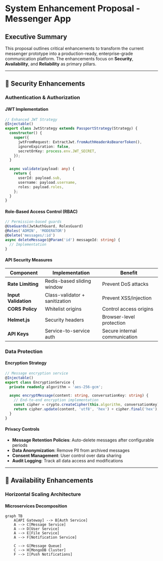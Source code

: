 # System Enhancement Proposal - Messenger App

## Executive Summary

This proposal outlines critical enhancements to transform the current messenger prototype into a production-ready, enterprise-grade communication platform. The enhancements focus on **Security**, **Availability**, and **Reliability** as primary pillars.

---

## 🔐 Security Enhancements

### **Authentication & Authorization**

#### **JWT Implementation**

```typescript
// Enhanced JWT Strategy
@Injectable()
export class JwtStrategy extends PassportStrategy(Strategy) {
  constructor() {
    super({
      jwtFromRequest: ExtractJwt.fromAuthHeaderAsBearerToken(),
      ignoreExpiration: false,
      secretOrKey: process.env.JWT_SECRET,
    });
  }

  async validate(payload: any) {
    return {
      userId: payload.sub,
      username: payload.username,
      roles: payload.roles,
    };
  }
}
```

#### **Role-Based Access Control (RBAC)**

```typescript
// Permission-based guards
@UseGuards(JwtAuthGuard, RolesGuard)
@Roles('ADMIN', 'MODERATOR')
@Delete('messages/:id')
async deleteMessage(@Param('id') messageId: string) {
  // Implementation
}
```

#### **API Security Measures**

| Component            | Implementation                 | Benefit                       |
| -------------------- | ------------------------------ | ----------------------------- |
| **Rate Limiting**    | Redis-based sliding window     | Prevent DoS attacks           |
| **Input Validation** | Class-validator + sanitization | Prevent XSS/injection         |
| **CORS Policy**      | Whitelist origins              | Control access origins        |
| **Helmet.js**        | Security headers               | Browser-level protection      |
| **API Keys**         | Service-to-service auth        | Secure internal communication |

### **Data Protection**

#### **Encryption Strategy**

```typescript
// Message encryption service
@Injectable()
export class EncryptionService {
  private readonly algorithm = 'aes-256-gcm';

  async encryptMessage(content: string, conversationKey: string) {
    // End-to-end encryption implementation
    const cipher = crypto.createCipher(this.algorithm, conversationKey);
    return cipher.update(content, 'utf8', 'hex') + cipher.final('hex');
  }
}
```

#### **Privacy Controls**

- **Message Retention Policies**: Auto-delete messages after configurable periods
- **Data Anonymization**: Remove PII from archived messages
- **Consent Management**: User control over data sharing
- **Audit Logging**: Track all data access and modifications

---

## 🚀 Availability Enhancements

### **Horizontal Scaling Architecture**

#### **Microservices Decomposition**

```mermaid
graph TB
    A[API Gateway] --> B[Auth Service]
    A --> C[Message Service]
    A --> D[User Service]
    A --> E[File Service]
    A --> F[Notification Service]

    C --> G[Message Queue]
    C --> H[MongoDB Cluster]
    F --> I[Push Notifications]
```
